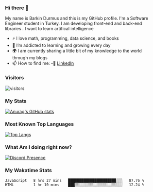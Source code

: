### Hi there 👋

My name is Barkin Durmus and this is my GitHub profile. I'm a Software Engineer student in Turkey. I am developing front-end and back-end libraries . I want to learn artifical intelligence

- :zap: I love math, programming, data science, and books
- 🌱 I’m addicted to learning and growing every day
- :earth_africa: I am currently sharing a little bit of my knowledge to the world through my blogs
- 📫 How to find me: 
 -:office: [LinkedIn](https://www.linkedin.com/in/barkin-durmus-84b55517b/)
  











### Visitors








![visitors](https://visitor-badge.glitch.me/badge?page_id=page.id) 












### My Stats




[![Anurag's GitHub stats](https://github-readme-stats.vercel.app/api?username=developerbarkinez)](https://github.com/anuraghazra/github-readme-stats)






### Most Known Top Languages




[![Top Langs](https://github-readme-stats.vercel.app/api/top-langs/?username=developerbarkinez)](https://github.com/anuraghazra/github-readme-stats)




### What Am I doing right now?







[![Discord Presence](https://lanyard-profile-readme.vercel.app/api/849899112677769276)](https://discord.com/users/849899112677769276)



### My Wakatime Stats

<!--START_SECTION:waka-->
```text
JavaScript   8 hrs 27 mins   ██████████████████████░░░   87.76 % 
HTML         1 hr 10 mins    ███░░░░░░░░░░░░░░░░░░░░░░   12.24 % 
```
<!--END_SECTION:waka-->




